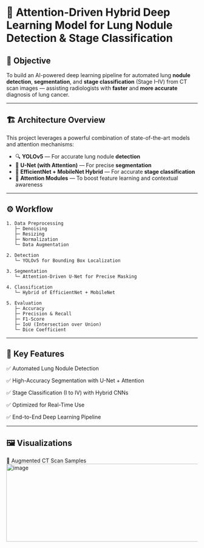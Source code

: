 # 🧠 Attention-Driven Hybrid Deep Learning Model for Lung Nodule Detection & Stage Classification

## 🎯 Objective  
To build an AI-powered deep learning pipeline for automated lung **nodule detection**, **segmentation**, and **stage classification** (Stage I–IV) from CT scan images — assisting radiologists with **faster** and **more accurate** diagnosis of lung cancer.

---

## 🏗️ Architecture Overview

This project leverages a powerful combination of state-of-the-art models and attention mechanisms:

- 🔍 **YOLOv5** — For accurate lung nodule **detection**
- 🩻 **U-Net (with Attention)** — For precise **segmentation**
- 🧠 **EfficientNet + MobileNet Hybrid** — For accurate **stage classification**
- 🧲 **Attention Modules** — To boost feature learning and contextual awareness

---

## ⚙️ Workflow

```text
1. Data Preprocessing  
   ├─ Denoising  
   ├─ Resizing  
   ├─ Normalization  
   └─ Data Augmentation  

2. Detection  
   └─ YOLOv5 for Bounding Box Localization  

3. Segmentation  
   └─ Attention-Driven U-Net for Precise Masking  

4. Classification  
   └─ Hybrid of EfficientNet + MobileNet  

5. Evaluation  
   ├─ Accuracy  
   ├─ Precision & Recall  
   ├─ F1-Score  
   ├─ IoU (Intersection over Union)  
   └─ Dice Coefficient  
```
---

## 🚀 Key Features
✅ Automated Lung Nodule Detection

✅ High-Accuracy Segmentation with U-Net + Attention

✅ Stage Classification (I to IV) with Hybrid CNNs

✅ Optimized for Real-Time Use

✅ End-to-End Deep Learning Pipeline

---
## 🖼️ Visualizations

🔄 Augmented CT Scan Samples
<img width="940" height="205" alt="image" src="https://github.com/user-attachments/assets/2b9fb961-ca11-465f-8a4b-02580485d54e" />

